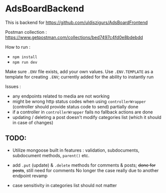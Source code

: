 # AdsBoardBackend
This is backend for https://github.com/uldiszigurs/AdsBoardFrontend

Postman collection : https://www.getpostman.com/collections/bed7497c4fd0e8bdebdd

How to run : 
- `npm install`
- `npm run dev`

Make sure `.ENV` file exists, add your own values. Use `.ENV.TEMPLATE` as a template for creating `.ENV`;
currently added for the ability to instantly run

Issues : 
- any endpoints related to media are not working
- might be wrong http status codes when using `controllerWrapper` (controller should provide status code to send) partially done
- if a controller in `controllerWrapper` fails no fallback actions are done
- updating / deleting a post doesn't modify categories list (which it should in case of changes)


## TODO: 
- Utilize mongoose built in features : validation, subdocuments, subdocument methods, `parent()` etc.

- add `.put` (update) & `.delete` methods for comments & posts; ~~done for posts~~, still need for comments
No longer the case really due to another endpoint revamp
- case sensitivity in categories list should not matter